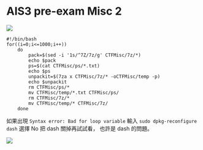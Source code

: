 # **AIS3 pre-exam Misc 2**

![](https://i.imgur.com/JA0pjHG.png)

```
#!/bin/bash
for((i=0;i<=1000;i++))
    do
        pack=$(sed -i '1s/^7Z/7z/g' CTFMisc/7z/*)
        echo $pack
        ps=$(cat CTFMisc/ps/*.txt)
        echo $ps
        unpackit=$(7za x CTFMisc/7z/* -oCTFMisc/temp -p)
        echo $unpackit
        rm CTFMisc/ps/*
        mv CTFMisc/temp/*.txt CTFMisc/ps/
        rm CTFMisc/7z/*
        mv CTFMisc/temp/* CTFMisc/7z/
    done
```

如果出現 `Syntax error: Bad for loop variable`
輸入 `sudo dpkg-reconfigure dash`
選擇 No 把 dash 關掉再試試看，
也許是 dash 的問題。

![](https://i.imgur.com/9qQnEG9.png)
